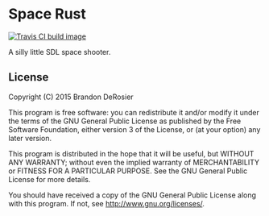 Space Rust
==========
[![Travis CI build image](https://travis-ci.org/bdero/space-rust.svg)](https://travis-ci.org/bdero/space-rust)

A silly little SDL space shooter.

License
-------
Copyright (C) 2015  Brandon DeRosier

This program is free software: you can redistribute it and/or modify
it under the terms of the GNU General Public License as published by
the Free Software Foundation, either version 3 of the License, or
(at your option) any later version.

This program is distributed in the hope that it will be useful,
but WITHOUT ANY WARRANTY; without even the implied warranty of
MERCHANTABILITY or FITNESS FOR A PARTICULAR PURPOSE.  See the
GNU General Public License for more details.

You should have received a copy of the GNU General Public License
along with this program.  If not, see <http://www.gnu.org/licenses/>.
